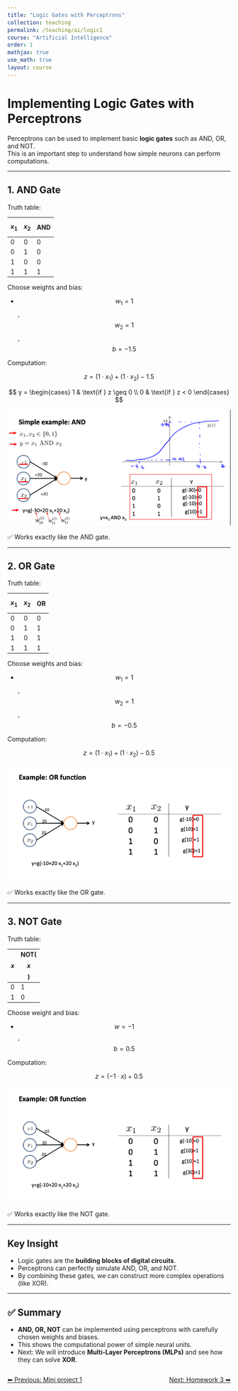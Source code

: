 ```yaml
---
title: "Logic Gates with Perceptrons"
collection: teaching
permalink: /teaching/ai/logic1
course: "Artificial Intelligence"
order: 1
mathjax: true
use_math: true
layout: course
---
```



# Implementing Logic Gates with Perceptrons

Perceptrons can be used to implement basic **logic gates** such as AND, OR, and NOT.  
This is an important step to understand how simple neurons can perform computations.

---

## 1. AND Gate

Truth table:

| $$x_1$$ | $$x_2$$ | AND |
|---------|---------|-----|
| 0       | 0       | 0   |
| 0       | 1       | 0   |
| 1       | 0       | 0   |
| 1       | 1       | 1   |

Choose weights and bias:  

- $$ w_1 = 1 $$, $$ w_2 = 1 $$, $$ b = -1.5 $$

Computation:

$$
z = (1 \cdot x_1) + (1 \cdot x_2) - 1.5
$$

$$
y =
\begin{cases}
1 & \text{if } z \geq 0 \\
0 & \text{if } z < 0
\end{cases}
$$


![Forward pass](/images/ai21.png)  


✅ Works exactly like the AND gate.

---

## 2. OR Gate

Truth table:

| $$x_1$$ | $$x_2$$ | OR |
|---------|---------|----|
| 0       | 0       | 0  |
| 0       | 1       | 1  |
| 1       | 0       | 1  |
| 1       | 1       | 1  |

Choose weights and bias:  

- $$ w_1 = 1 $$, $$ w_2 = 1 $$, $$ b = -0.5 $$

Computation:

$$
z = (1 \cdot x_1) + (1 \cdot x_2) - 0.5
$$


![Forward pass](/images/ai22.png)  


✅ Works exactly like the OR gate.

---

## 3. NOT Gate

Truth table:

| $$x$$ | NOT($$x$$) |
|-------|------------|
| 0     | 1          |
| 1     | 0          |

Choose weight and bias:  

- $$ w = -1 $$, $$ b = 0.5 $$

Computation:

$$
z = (-1 \cdot x) + 0.5
$$


![Forward pass](/images/ai22.png)  

✅ Works exactly like the NOT gate.

---

## Key Insight

- Logic gates are the **building blocks of digital circuits**.  
- Perceptrons can perfectly simulate AND, OR, and NOT.  
- By combining these gates, we can construct more complex operations (like XOR).  

---

## ✅ Summary

- **AND, OR, NOT** can be implemented using perceptrons with carefully chosen weights and biases.  
- This shows the computational power of simple neural units.  
- Next: We will introduce **Multi-Layer Perceptrons (MLPs)** and see how they can solve **XOR**.  



<div class="lesson-nav" style="display:flex; justify-content:space-between; margin-top:2em;">
  <a class="btn btn--inverse" href="{{ '/teaching/ai/mp1' | relative_url }}">⬅︎ Previous: Mini project 1 </a>
  <a class="btn btn--primary" href="{{ '/teaching/ai/logic1' | relative_url }}">Next: Homework 3 ➡︎</a>
</div>

